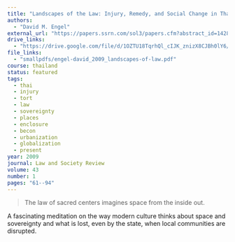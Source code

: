 ```yaml
---
title: "Landscapes of the Law: Injury, Remedy, and Social Change in Thailand"
authors:
  - "David M. Engel"
external_url: "https://papers.ssrn.com/sol3/papers.cfm?abstract_id=1428870"
drive_links:
  - "https://drive.google.com/file/d/1OZTU18TqrhQl_cIJK_znizX8CJBh0lY6/view?usp=drivesdk"
file_links:
  - "smallpdfs/engel-david_2009_landscapes-of-law.pdf"
course: thailand
status: featured
tags:
  - thai
  - injury
  - tort
  - law
  - sovereignty
  - places
  - enclosure
  - becon
  - urbanization
  - globalization
  - present
year: 2009
journal: Law and Society Review
volume: 43
number: 1
pages: "61--94"
---
```


>  The law of sacred centers imagines space from the inside out.

A fascinating meditation on the way modern culture thinks about space and sovereignty and what is lost, even by the state, when local communities are disrupted.
